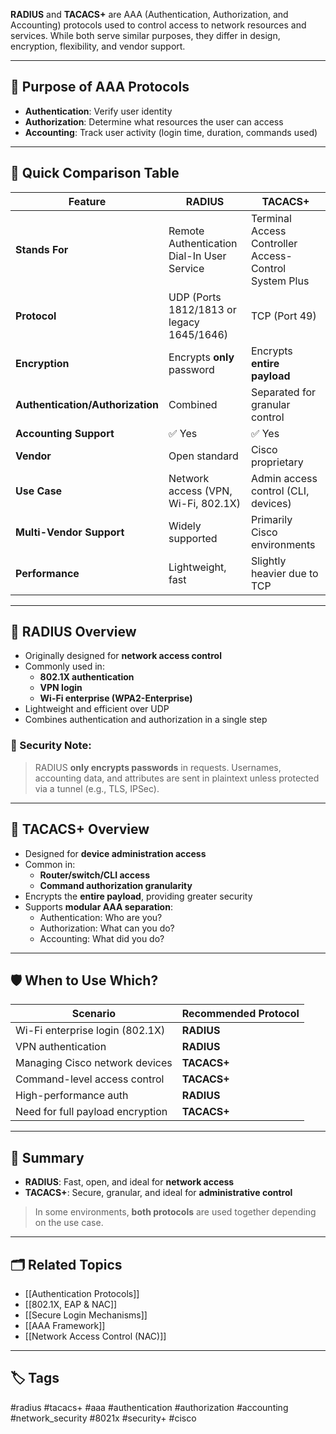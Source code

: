 **RADIUS** and **TACACS+** are AAA (Authentication, Authorization, and Accounting) protocols used to control access to network resources and services. While both serve similar purposes, they differ in design, encryption, flexibility, and vendor support.

---

## 🎯 Purpose of AAA Protocols

- **Authentication**: Verify user identity
- **Authorization**: Determine what resources the user can access
- **Accounting**: Track user activity (login time, duration, commands used)

---

## 🔄 Quick Comparison Table

| Feature               | **RADIUS**                          | **TACACS+**                              |
|------------------------|-------------------------------------|------------------------------------------|
| **Stands For**         | Remote Authentication Dial-In User Service | Terminal Access Controller Access-Control System Plus |
| **Protocol**           | UDP (Ports 1812/1813 or legacy 1645/1646) | TCP (Port 49)                            |
| **Encryption**         | Encrypts **only** password         | Encrypts **entire payload**              |
| **Authentication/Authorization** | Combined                    | Separated for granular control           |
| **Accounting Support** | ✅ Yes                              | ✅ Yes                                   |
| **Vendor**             | Open standard                       | Cisco proprietary                        |
| **Use Case**           | Network access (VPN, Wi-Fi, 802.1X) | Admin access control (CLI, devices)      |
| **Multi-Vendor Support** | Widely supported                 | Primarily Cisco environments             |
| **Performance**        | Lightweight, fast                  | Slightly heavier due to TCP              |

---

## 📡 RADIUS Overview

- Originally designed for **network access control**
- Commonly used in:
  - **802.1X authentication**
  - **VPN login**
  - **Wi-Fi enterprise (WPA2-Enterprise)**
- Lightweight and efficient over UDP
- Combines authentication and authorization in a single step

### 🔐 Security Note:
> RADIUS **only encrypts passwords** in requests. Usernames, accounting data, and attributes are sent in plaintext unless protected via a tunnel (e.g., TLS, IPSec).

---

## 🧰 TACACS+ Overview

- Designed for **device administration access**
- Common in:
  - **Router/switch/CLI access**
  - **Command authorization granularity**
- Encrypts the **entire payload**, providing greater security
- Supports **modular AAA separation**:
  - Authentication: Who are you?
  - Authorization: What can you do?
  - Accounting: What did you do?

---

## 🛡️ When to Use Which?

| Scenario                        | Recommended Protocol     |
|----------------------------------|--------------------------|
| Wi-Fi enterprise login (802.1X)  | **RADIUS**               |
| VPN authentication              | **RADIUS**               |
| Managing Cisco network devices  | **TACACS+**              |
| Command-level access control    | **TACACS+**              |
| High-performance auth           | **RADIUS**               |
| Need for full payload encryption| **TACACS+**              |

---

## 🧠 Summary

- **RADIUS**: Fast, open, and ideal for **network access**
- **TACACS+**: Secure, granular, and ideal for **administrative control**

> In some environments, **both protocols** are used together depending on the use case.

---

## 🗂 Related Topics

- [[Authentication Protocols]]
- [[802.1X, EAP & NAC]]
- [[Secure Login Mechanisms]]
- [[AAA Framework]]
- [[Network Access Control (NAC)]]

---

## 🏷 Tags

#radius #tacacs+ #aaa #authentication #authorization #accounting #network_security #8021x #security+ #cisco
